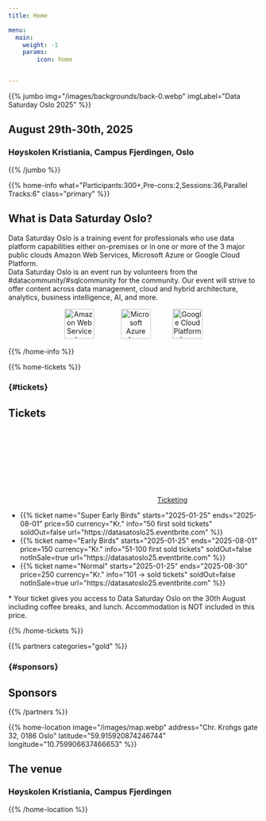 ```yaml
---
title: Home

menu:
  main:
    weight: -1
    params:
        icon: home


---
```

{{% jumbo img="/images/backgrounds/back-0.webp" imgLabel="Data Saturday Oslo 2025" %}}

## August 29th-30th, 2025
### Høyskolen Kristiania, Campus Fjerdingen, Oslo
<!--
<a class="btn primary btn-lg" style="margin-top: 1em;" href="https://drive.google.com/file/d/1td_9Cr1b2JZvv0bCpOCJNDsEWgVgEp2Y/view?usp=sharing" target="_blank">Become a sponsor</a>
 -->
<!--
<a class="btn primary btn-lg" href="https://sessionize.com/data-saturday-oslo-2025/" target="_blank">
    <svg class="icon icon-cfp"><use xlink:href="#cfp"></use></svg>Submit a presentation
</a>
 
<a class="btn primary btn-lg" href="https://datasatoslo25.eventbrite.com" target="_blank">
    <svg class="icon icon-ticket"><use xlink:href="#ticket"></use></svg>Register for Saturday
</a>
-->
{{% /jumbo %}}

{{% home-info what="Participants:300+,Pre-cons:2,Sessions:36,Parallel Tracks:6" class="primary" %}}
## What is Data Saturday Oslo?

Data Saturday Oslo is a training event for professionals who use data platform capabilities either on-premises or in one or more of the 3 major public clouds Amazon Web Services, Microsoft Azure or Google Cloud Platform.  
Data Saturday Oslo is an event run by volunteers from the #datacommunity/#sqlcommunity for the community. Our event will strive to offer content across data management, cloud and hybrid architecture, analytics, business intelligence, AI, and more.
<p style="text-align:center; margin-top: 15px;">
  <img src="/images/logos/AWS_Logo.png" height="60" alt="Amazon Web Services logo" style="margin-left: 15px; margin-right: 25px;">
  <img src="/images/logos/azure_new_logo.png" height="60" alt="Microsoft Azure logo" style="margin-left: 25px; margin-right: 25px;">
  <img src="/images/logos/gcp_logo_cloud.png" height="60" alt="Google Cloud Platform logo" style="margin-left: 15px; margin-right: 15px;">
</p>
{{% /home-info %}}


<!-- ... 



{{% home-speakers %}}
## Featured Speakers


{{< button-link label="Submit a presentation"
                url="https://conference-hall.io/public/event/HJRThubF4uYPkb7jSUxi"
                icon="cfp" >}}
 
<!-- ... 
{{< button-link label="See all speakers"
                url="./speakers"
                icon="right" >}}
-->
<!--
{{% /home-speakers %}}
-->

<!-- ... 

{{% home-subscribe  class="primary" %}}

## Get notified about the important conference updates

{{% /home-subscribe %}}
-->
<!-- ... -->
{{% home-tickets %}}
### {#tickets}
## Tickets

<a class="btn primary" href="https://datasatoslo25.eventbrite.com" target="_blank"><svg class="icon icon-ticket"><use xlink:href="#ticket"></use></svg>Ticketing</a>

<ul>
<li>{{% ticket name="Super Early Birds"
           starts="2025-01-25"
           ends="2025-08-01"
           price=50
           currency="Kr."
           info="50 first sold tickets"
           soldOut=false
           url="https://datasatoslo25.eventbrite.com" %}}</li>
<li>{{% ticket name="Early Birds"
           starts="2025-01-25"
           ends="2025-08-01"
           price=150
           currency="Kr."
           info="51-100 first sold tickets"
           soldOut=false
           notInSale=true
           url="https://datasatoslo25.eventbrite.com" %}}</li>
<li>{{% ticket name="Normal"
           starts="2025-01-25"
           ends="2025-08-30"
           price=250
           currency="Kr."
           info="101 -> sold tickets"
           soldOut=false
           notInSale=true
           url="https://datasatoslo25.eventbrite.com" %}}</li>
</ul>

\* Your ticket gives you access to Data Saturday Oslo on the 30th August including coffee breaks, and lunch. Accommodation is NOT included in this price.

{{% /home-tickets %}}


{{% partners categories="gold" %}}
### {#sponsors}
## Sponsors
{{% /partners %}}
 


<!-- ... -->

{{% home-location
    image="/images/map.webp"
    address="Chr. Krohgs gate 32, 0186 Oslo"
    latitude="59.915920874246744"
    longitude="10.759906637466653" %}}
 
## The venue

### Høyskolen Kristiania, Campus Fjerdingen


{{% /home-location %}}

<!-- ... 

{{% album images="/images/album/2018/_25A9313.jpg,/images/album/2018/_25A9386.jpg,/images/album/2018/_25A9671.jpg,/images/album/2018/_25A9334.jpg,/images/album/2018/_25A9282.jpg,/images/album/2018/_25A9612.jpg,/images/album/2018/_25A9452.jpg,/images/album/2018/_25A9628.jpg" %}}

### Some pictures of the **DevFest Toulouse 2018** with the 👾 _retro-gaming_ theme.
-->
<!-- ... 
<a class="btn primary" target="_blank" rel="noopener" href="https://photos.app.goo.gl/nJYFVReFUk9mnXbv9">
    See all photos
    {{% icon "right" %}}
</a>
{{% /album  %}}
--> 

 

